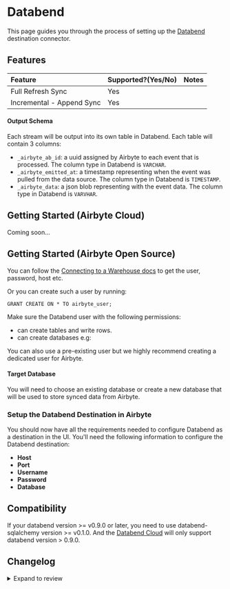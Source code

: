 # Databend

This page guides you through the process of setting up the [Databend](https://databend.rs/)
destination connector.

## Features

| Feature                   | Supported?\(Yes/No\) | Notes |
| :------------------------ | :------------------- | :---- |
| Full Refresh Sync         | Yes                  |       |
| Incremental - Append Sync | Yes                  |       |

#### Output Schema

Each stream will be output into its own table in Databend. Each table will contain 3 columns:

- `_airbyte_ab_id`: a uuid assigned by Airbyte to each event that is processed. The column type in
  Databend is `VARCHAR`.
- `_airbyte_emitted_at`: a timestamp representing when the event was pulled from the data source.
  The column type in Databend is `TIMESTAMP`.
- `_airbyte_data`: a json blob representing with the event data. The column type in Databend is
  `VARVHAR`.

## Getting Started (Airbyte Cloud)

Coming soon...

## Getting Started (Airbyte Open Source)

You can follow the
[Connecting to a Warehouse docs](https://docs.databend.com/using-databend-cloud/warehouses/connecting-a-warehouse)
to get the user, password, host etc.

Or you can create such a user by running:

```
GRANT CREATE ON * TO airbyte_user;
```

Make sure the Databend user with the following permissions:

- can create tables and write rows.
- can create databases e.g:

You can also use a pre-existing user but we highly recommend creating a dedicated user for Airbyte.

#### Target Database

You will need to choose an existing database or create a new database that will be used to store
synced data from Airbyte.

### Setup the Databend Destination in Airbyte

You should now have all the requirements needed to configure Databend as a destination in the UI.
You'll need the following information to configure the Databend destination:

- **Host**
- **Port**
- **Username**
- **Password**
- **Database**

## Compatibility

If your databend version >= v0.9.0 or later, you need to use databend-sqlalchemy version >= v0.1.0.
And the [Databend Cloud](https://app.databend.com/) will only support databend version > 0.9.0.

## Changelog

<details>
  <summary>Expand to review</summary>

| Version                                                  | Date                                     | Pull Request                                              | Subject                                                  |
| :------------------------------------------------------- | :--------------------------------------- | :-------------------------------------------------------- | :------------------------------------------------------- | ----------- |
| 0.1.37 | 2025-02-01 | [52895](https://github.com/airbytehq/airbyte/pull/52895) | Update dependencies |
| 0.1.36 | 2025-01-25 | [52215](https://github.com/airbytehq/airbyte/pull/52215) | Update dependencies |
| 0.1.35 | 2025-01-18 | [51721](https://github.com/airbytehq/airbyte/pull/51721) | Update dependencies |
| 0.1.34 | 2025-01-11 | [51280](https://github.com/airbytehq/airbyte/pull/51280) | Update dependencies |
| 0.1.33 | 2024-12-28 | [50472](https://github.com/airbytehq/airbyte/pull/50472) | Update dependencies |
| 0.1.32 | 2024-12-21 | [50201](https://github.com/airbytehq/airbyte/pull/50201) | Update dependencies |
| 0.1.31 | 2024-12-14 | [48916](https://github.com/airbytehq/airbyte/pull/48916) | Update dependencies |
| 0.1.30 | 2024-11-25 | [48664](https://github.com/airbytehq/airbyte/pull/48664) | Update dependencies |
| 0.1.29 | 2024-10-19 | [46992](https://github.com/airbytehq/airbyte/pull/46992) | add ssl param for databend destination |
| 0.1.28 | 2024-11-04 | [48272](https://github.com/airbytehq/airbyte/pull/48272) | Update dependencies |
| 0.1.27 | 2024-10-28 | [47069](https://github.com/airbytehq/airbyte/pull/47069) | Update dependencies |
| 0.1.26 | 2024-10-12 | [46811](https://github.com/airbytehq/airbyte/pull/46811) | Update dependencies |
| 0.1.25 | 2024-10-05 | [46418](https://github.com/airbytehq/airbyte/pull/46418) | Update dependencies |
| 0.1.24 | 2024-09-28 | [46197](https://github.com/airbytehq/airbyte/pull/46197) | Update dependencies |
| 0.1.23 | 2024-09-21 | [45824](https://github.com/airbytehq/airbyte/pull/45824) | Update dependencies |
| 0.1.22 | 2024-09-14 | [45531](https://github.com/airbytehq/airbyte/pull/45531) | Update dependencies |
| 0.1.21 | 2024-09-07 | [45237](https://github.com/airbytehq/airbyte/pull/45237) | Update dependencies |
| 0.1.20 | 2024-08-31 | [45001](https://github.com/airbytehq/airbyte/pull/45001) | Update dependencies |
| 0.1.19 | 2024-08-24 | [44756](https://github.com/airbytehq/airbyte/pull/44756) | Update dependencies |
| 0.1.18 | 2024-08-22 | [44530](https://github.com/airbytehq/airbyte/pull/44530) | Update test dependencies |
| 0.1.17 | 2024-08-17 | [44300](https://github.com/airbytehq/airbyte/pull/44300) | Update dependencies |
| 0.1.16 | 2024-08-10 | [43611](https://github.com/airbytehq/airbyte/pull/43611) | Update dependencies |
| 0.1.15 | 2024-08-03 | [43234](https://github.com/airbytehq/airbyte/pull/43234) | Update dependencies |
| 0.1.14 | 2024-07-27 | [42588](https://github.com/airbytehq/airbyte/pull/42588) | Update dependencies |
| 0.1.13 | 2024-07-20 | [42164](https://github.com/airbytehq/airbyte/pull/42164) | Update dependencies |
| 0.1.12 | 2024-07-13 | [41800](https://github.com/airbytehq/airbyte/pull/41800) | Update dependencies |
| 0.1.11 | 2024-07-10 | [41429](https://github.com/airbytehq/airbyte/pull/41429) | Update dependencies |
| 0.1.10 | 2024-07-09 | [41243](https://github.com/airbytehq/airbyte/pull/41243) | Update dependencies |
| 0.1.9 | 2024-07-06 | [40916](https://github.com/airbytehq/airbyte/pull/40916) | Update dependencies |
| 0.1.8 | 2024-06-27 | [40215](https://github.com/airbytehq/airbyte/pull/40215) | Replaced deprecated AirbyteLogger with logging.Logger |
| 0.1.7 | 2024-06-25 | [40301](https://github.com/airbytehq/airbyte/pull/40301) | Update dependencies |
| 0.1.6 | 2024-06-21 | [39936](https://github.com/airbytehq/airbyte/pull/39936) | Update dependencies |
| 0.1.5 | 2024-06-04 | [39090](https://github.com/airbytehq/airbyte/pull/39090) | [autopull] Upgrade base image to v1.2.1 |
| 0.1.4 | 2024-05-21 | [38510](https://github.com/airbytehq/airbyte/pull/38510) | [autopull] base image + poetry + up_to_date |
| 0.1.3                                                    | 2024-03-05                               | [#35838](https://github.com/airbytehq/airbyte/pull/35838) | Un-archive connector                                     |
| 0.1.2                                                    | 2023-02-11                               | [22855](https://github.com/airbytehq/airbyte/pull/22855)  | Fix compatibility                                        |
| issue with databend-query 0.9                            |                                          | 0.1.1                                                     | 2022-01-09                                               |
| [21182](https://github.com/airbytehq/airbyte/pull/21182) | Remove protocol option and enforce HTTPS |
|                                                          | 0.1.0                                    | 2022-01-09                                                | [20909](https://github.com/airbytehq/airbyte/pull/20909) | Destination |
| Databend                                                 |

</details>
